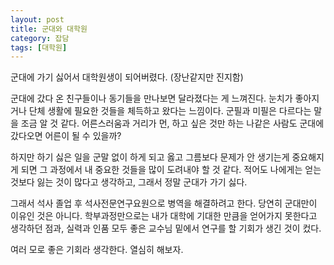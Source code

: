 ```yaml
---
layout: post
title: 군대와 대학원
category: 잡담
tags: [대학원]
---
```

군대에 가기 싫어서 대학원생이 되어버렸다. (장난같지만 진지함)

군대에 갔다 온 친구들이나 동기들을 만나보면 달라졌다는 게 느껴진다. 눈치가 좋아지거나 단체 생활에 필요한 것들을 체득하고 왔다는 느낌이다. 군필과 미필은 다르다는 말을 조금 알 것 같다.
어른스러움과 거리가 먼, 하고 싶은 것만 하는 나같은 사람도 군대에 갔다오면 어른이 될 수 있을까?

하지만 하기 싫은 일을 군말 없이 하게 되고 옳고 그름보다 문제가 안 생기는게 중요해지게 되면 그 과정에서 내 중요한 것들을 많이 도려내야 할 것 같다. 적어도 나에게는 얻는 것보다 잃는 것이 많다고 생각하고, 그래서 정말 군대가 가기 싫다.

그래서 석사 졸업 후 석사전문연구요원으로 병역을 해결하려고 한다. 당연히 군대만이 이유인 것은 아니다. 학부과정만으로는 내가 대학에 기대한 만큼을 얻어가지 못한다고 생각하던 점과, 실력과 인품 모두 좋은 교수님 밑에서 연구를 할 기회가 생긴 것이 컸다.

여러 모로 좋은 기회라 생각한다. 열심히 해보자.
